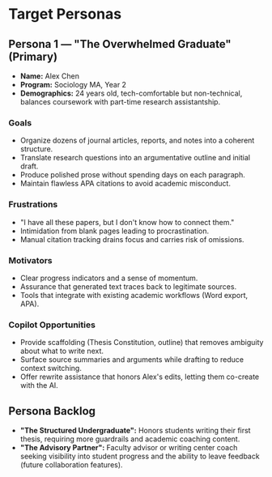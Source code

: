# Target Personas

## Persona 1 — "The Overwhelmed Graduate" (Primary)
- **Name:** Alex Chen
- **Program:** Sociology MA, Year 2
- **Demographics:** 24 years old, tech-comfortable but non-technical, balances coursework with part-time research assistantship.

### Goals
- Organize dozens of journal articles, reports, and notes into a coherent structure.
- Translate research questions into an argumentative outline and initial draft.
- Produce polished prose without spending days on each paragraph.
- Maintain flawless APA citations to avoid academic misconduct.

### Frustrations
- "I have all these papers, but I don't know how to connect them."
- Intimidation from blank pages leading to procrastination.
- Manual citation tracking drains focus and carries risk of omissions.

### Motivators
- Clear progress indicators and a sense of momentum.
- Assurance that generated text traces back to legitimate sources.
- Tools that integrate with existing academic workflows (Word export, APA).

### Copilot Opportunities
- Provide scaffolding (Thesis Constitution, outline) that removes ambiguity about what to write next.
- Surface source summaries and arguments while drafting to reduce context switching.
- Offer rewrite assistance that honors Alex's edits, letting them co-create with the AI.

## Persona Backlog
- **"The Structured Undergraduate":** Honors students writing their first thesis, requiring more guardrails and academic coaching content.
- **"The Advisory Partner":** Faculty advisor or writing center coach seeking visibility into student progress and the ability to leave feedback (future collaboration features).

